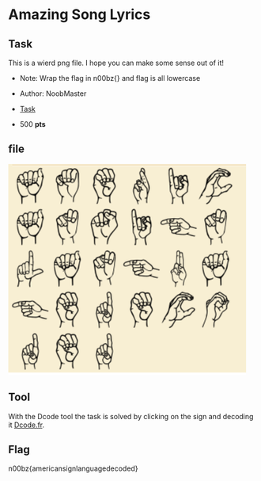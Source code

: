 # **Amazing Song Lyrics**
## **Task**
This is a wierd png file. I hope you can make some sense out of it!

* Note: Wrap the flag in n00bz{} and flag is all lowercase

* Author: NoobMaster

* [Task](https://ctf.n00bzunit3d.xyz/challenges#Amazing%20Song%20Lyrics-12)

* 500 **pts**
## **file**
![](chall.png)

## **Tool**

With the Dcode tool the task is solved by clicking on the sign and decoding it [Dcode.fr](https://www.dcode.fr/american-sign-language).

## **Flag**

n00bz{americansignlanguagedecoded}
